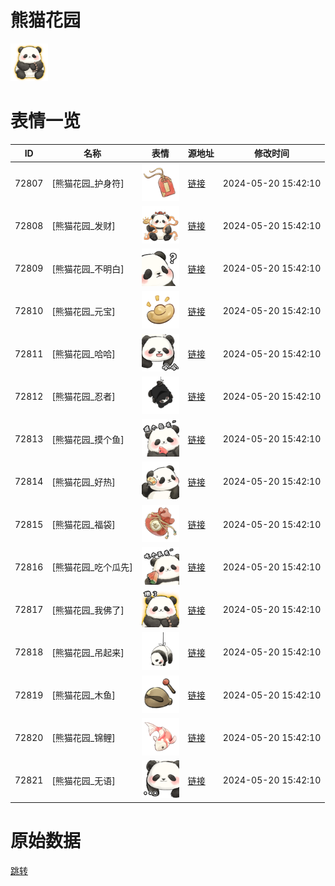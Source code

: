 # 熊猫花园

<img src="./cover.png" height="60" alt="cover" />

# 表情一览

|ID|名称|表情|源地址|修改时间|
|----|----|----|----|----|
|72807|[熊猫花园_护身符]|<img src="./pic/072807_%5B熊猫花园_护身符%5D.png" height="60" alt="护身符"/>|[链接](https://i0.hdslb.com/bfs/garb/5240a2199f9347298bea294d817a7f530f081284.png)|2024-05-20 15:42:10|
|72808|[熊猫花园_发财]|<img src="./pic/072808_%5B熊猫花园_发财%5D.png" height="60" alt="发财"/>|[链接](https://i0.hdslb.com/bfs/garb/422a1dace8958f7620ed8fc61b046668747f314b.png)|2024-05-20 15:42:10|
|72809|[熊猫花园_不明白]|<img src="./pic/072809_%5B熊猫花园_不明白%5D.png" height="60" alt="不明白"/>|[链接](https://i0.hdslb.com/bfs/garb/4288b4d6aed4fe82e6afc3256244eddd3e2a21be.png)|2024-05-20 15:42:10|
|72810|[熊猫花园_元宝]|<img src="./pic/072810_%5B熊猫花园_元宝%5D.png" height="60" alt="元宝"/>|[链接](https://i0.hdslb.com/bfs/garb/f4e5203bffdb7056df7f13a1aeff530f9b2fe5e6.png)|2024-05-20 15:42:10|
|72811|[熊猫花园_哈哈]|<img src="./pic/072811_%5B熊猫花园_哈哈%5D.png" height="60" alt="哈哈"/>|[链接](https://i0.hdslb.com/bfs/garb/22d8e278a786e33169a6d76236f2dd7dba995f75.png)|2024-05-20 15:42:10|
|72812|[熊猫花园_忍者]|<img src="./pic/072812_%5B熊猫花园_忍者%5D.png" height="60" alt="忍者"/>|[链接](https://i0.hdslb.com/bfs/garb/ae7e63cd6063a271758d8370542984910f9cb786.png)|2024-05-20 15:42:10|
|72813|[熊猫花园_摸个鱼]|<img src="./pic/072813_%5B熊猫花园_摸个鱼%5D.png" height="60" alt="摸个鱼"/>|[链接](https://i0.hdslb.com/bfs/garb/5e0838f218b54c07ca7c336e2bff1ce454bb16aa.png)|2024-05-20 15:42:10|
|72814|[熊猫花园_好热]|<img src="./pic/072814_%5B熊猫花园_好热%5D.png" height="60" alt="好热"/>|[链接](https://i0.hdslb.com/bfs/garb/c1b4680bccc975502dea060e3ca554d067c1a530.png)|2024-05-20 15:42:10|
|72815|[熊猫花园_福袋]|<img src="./pic/072815_%5B熊猫花园_福袋%5D.png" height="60" alt="福袋"/>|[链接](https://i0.hdslb.com/bfs/garb/34f82bb752d4663f11b72f776334b5002a68c93e.png)|2024-05-20 15:42:10|
|72816|[熊猫花园_吃个瓜先]|<img src="./pic/072816_%5B熊猫花园_吃个瓜先%5D.png" height="60" alt="吃个瓜先"/>|[链接](https://i0.hdslb.com/bfs/garb/58a60b1d85071f9c3ae843be9fecdcbe8693cade.png)|2024-05-20 15:42:10|
|72817|[熊猫花园_我佛了]|<img src="./pic/072817_%5B熊猫花园_我佛了%5D.png" height="60" alt="我佛了"/>|[链接](https://i0.hdslb.com/bfs/garb/793529710c39e470b53bc3fa77d7a7e3a40daf86.png)|2024-05-20 15:42:10|
|72818|[熊猫花园_吊起来]|<img src="./pic/072818_%5B熊猫花园_吊起来%5D.png" height="60" alt="吊起来"/>|[链接](https://i0.hdslb.com/bfs/garb/1dc65f32b40437e75e137aa9b57bc6bc127cb8c3.png)|2024-05-20 15:42:10|
|72819|[熊猫花园_木鱼]|<img src="./pic/072819_%5B熊猫花园_木鱼%5D.png" height="60" alt="木鱼"/>|[链接](https://i0.hdslb.com/bfs/garb/7b32e8840c89b092b7c6b43b24a75e3dad44a9ff.png)|2024-05-20 15:42:10|
|72820|[熊猫花园_锦鲤]|<img src="./pic/072820_%5B熊猫花园_锦鲤%5D.png" height="60" alt="锦鲤"/>|[链接](https://i0.hdslb.com/bfs/garb/747e730b698243022ba9f139731bf091ce7a9733.png)|2024-05-20 15:42:10|
|72821|[熊猫花园_无语]|<img src="./pic/072821_%5B熊猫花园_无语%5D.png" height="60" alt="无语"/>|[链接](https://i0.hdslb.com/bfs/garb/504cc2a225212ebd76d235f2b0c4653d96aed546.png)|2024-05-20 15:42:10|

# 原始数据

[跳转](./raw.json)

